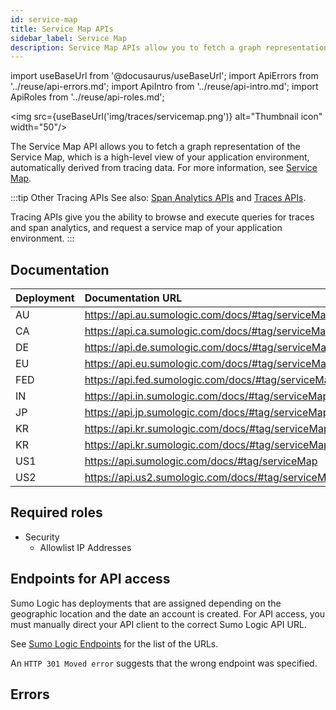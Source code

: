 ```yaml
---
id: service-map
title: Service Map APIs
sidebar_label: Service Map
description: Service Map APIs allow you to fetch a graph representation of the Service Map.
---
```


import useBaseUrl from '@docusaurus/useBaseUrl';
import ApiErrors from '../reuse/api-errors.md';
import ApiIntro from '../reuse/api-intro.md';
import ApiRoles from '../reuse/api-roles.md';

<img src={useBaseUrl('img/traces/servicemap.png')} alt="Thumbnail icon" width="50"/>

The Service Map API allows you to fetch a graph representation of the Service Map, which is a high-level view of your application environment, automatically derived from tracing data. For more information, see [Service Map](/docs/apm/traces/services-list-map).

:::tip Other Tracing APIs
See also: [Span Analytics APIs](/docs/api/span-analytics) and [Traces APIs](/docs/api/tracing).

Tracing APIs give you the ability to browse and execute queries for traces and span analytics, and request a service map of your application environment.
:::

## Documentation   

<ApiIntro/> 

| Deployment | Documentation URL                                  |
|:------------|:----------------------------------------------------|
| AU         | https://api.au.sumologic.com/docs/#tag/serviceMap  |
| CA         | https://api.ca.sumologic.com/docs/#tag/serviceMap  |
| DE         | https://api.de.sumologic.com/docs/#tag/serviceMap  |
| EU         | https://api.eu.sumologic.com/docs/#tag/serviceMap  |
| FED        | https://api.fed.sumologic.com/docs/#tag/serviceMap |
| IN         | https://api.in.sumologic.com/docs/#tag/serviceMap  |
| JP         | https://api.jp.sumologic.com/docs/#tag/serviceMap  |
| KR         | https://api.kr.sumologic.com/docs/#tag/serviceMap  |
| KR         | https://api.kr.sumologic.com/docs/#tag/serviceMap  |
| US1        | https://api.sumologic.com/docs/#tag/serviceMap     |
| US2        | https://api.us2.sumologic.com/docs/#tag/serviceMap |

## Required roles

<ApiRoles/>

* Security
    * Allowlist IP Addresses

## Endpoints for API access  

Sumo Logic has deployments that are assigned depending on the geographic location and the date an account is created. For API access, you must manually direct your API client to the correct Sumo Logic API URL.

See [Sumo Logic Endpoints](/docs/api/getting-started#sumo-logic-endpoints-by-deployment-and-firewall-security) for the list of the URLs.

An `HTTP 301 Moved error` suggests that the wrong endpoint was specified.

## Errors  

<ApiErrors/>